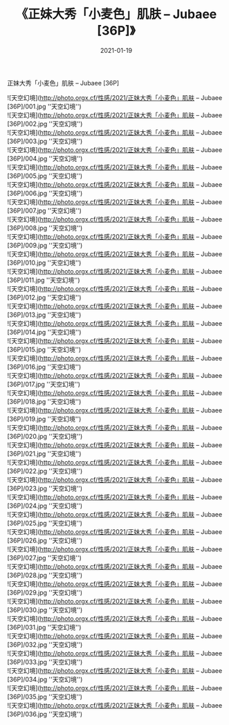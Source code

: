 ﻿---
layout: post
title:  《正妹大秀「小麦色」肌肤 – Jubaee [36P]》
date:   2021-01-19
img: http://photo.orgx.cf/性感/2021/正妹大秀「小麦色」肌肤 – Jubaee [36P]/000.jpg
tags: [美女, 性感, 泳衣]
---

正妹大秀「小麦色」肌肤 – Jubaee [36P]



![天空幻境](http://photo.orgx.cf/性感/2021/正妹大秀「小麦色」肌肤 – Jubaee [36P]/001.jpg ''天空幻境'') <br>
![天空幻境](http://photo.orgx.cf/性感/2021/正妹大秀「小麦色」肌肤 – Jubaee [36P]/002.jpg ''天空幻境'') <br>
![天空幻境](http://photo.orgx.cf/性感/2021/正妹大秀「小麦色」肌肤 – Jubaee [36P]/003.jpg ''天空幻境'') <br>
![天空幻境](http://photo.orgx.cf/性感/2021/正妹大秀「小麦色」肌肤 – Jubaee [36P]/004.jpg ''天空幻境'') <br>
![天空幻境](http://photo.orgx.cf/性感/2021/正妹大秀「小麦色」肌肤 – Jubaee [36P]/005.jpg ''天空幻境'') <br>
![天空幻境](http://photo.orgx.cf/性感/2021/正妹大秀「小麦色」肌肤 – Jubaee [36P]/006.jpg ''天空幻境'') <br>
![天空幻境](http://photo.orgx.cf/性感/2021/正妹大秀「小麦色」肌肤 – Jubaee [36P]/007.jpg ''天空幻境'') <br>
![天空幻境](http://photo.orgx.cf/性感/2021/正妹大秀「小麦色」肌肤 – Jubaee [36P]/008.jpg ''天空幻境'') <br>
![天空幻境](http://photo.orgx.cf/性感/2021/正妹大秀「小麦色」肌肤 – Jubaee [36P]/009.jpg ''天空幻境'') <br>
![天空幻境](http://photo.orgx.cf/性感/2021/正妹大秀「小麦色」肌肤 – Jubaee [36P]/010.jpg ''天空幻境'') <br>
![天空幻境](http://photo.orgx.cf/性感/2021/正妹大秀「小麦色」肌肤 – Jubaee [36P]/011.jpg ''天空幻境'') <br>
![天空幻境](http://photo.orgx.cf/性感/2021/正妹大秀「小麦色」肌肤 – Jubaee [36P]/012.jpg ''天空幻境'') <br>
![天空幻境](http://photo.orgx.cf/性感/2021/正妹大秀「小麦色」肌肤 – Jubaee [36P]/013.jpg ''天空幻境'') <br>
![天空幻境](http://photo.orgx.cf/性感/2021/正妹大秀「小麦色」肌肤 – Jubaee [36P]/014.jpg ''天空幻境'') <br>
![天空幻境](http://photo.orgx.cf/性感/2021/正妹大秀「小麦色」肌肤 – Jubaee [36P]/015.jpg ''天空幻境'') <br>
![天空幻境](http://photo.orgx.cf/性感/2021/正妹大秀「小麦色」肌肤 – Jubaee [36P]/016.jpg ''天空幻境'') <br>
![天空幻境](http://photo.orgx.cf/性感/2021/正妹大秀「小麦色」肌肤 – Jubaee [36P]/017.jpg ''天空幻境'') <br>
![天空幻境](http://photo.orgx.cf/性感/2021/正妹大秀「小麦色」肌肤 – Jubaee [36P]/018.jpg ''天空幻境'') <br>
![天空幻境](http://photo.orgx.cf/性感/2021/正妹大秀「小麦色」肌肤 – Jubaee [36P]/019.jpg ''天空幻境'') <br>
![天空幻境](http://photo.orgx.cf/性感/2021/正妹大秀「小麦色」肌肤 – Jubaee [36P]/020.jpg ''天空幻境'') <br>
![天空幻境](http://photo.orgx.cf/性感/2021/正妹大秀「小麦色」肌肤 – Jubaee [36P]/021.jpg ''天空幻境'') <br>
![天空幻境](http://photo.orgx.cf/性感/2021/正妹大秀「小麦色」肌肤 – Jubaee [36P]/022.jpg ''天空幻境'') <br>
![天空幻境](http://photo.orgx.cf/性感/2021/正妹大秀「小麦色」肌肤 – Jubaee [36P]/023.jpg ''天空幻境'') <br>
![天空幻境](http://photo.orgx.cf/性感/2021/正妹大秀「小麦色」肌肤 – Jubaee [36P]/024.jpg ''天空幻境'') <br>
![天空幻境](http://photo.orgx.cf/性感/2021/正妹大秀「小麦色」肌肤 – Jubaee [36P]/025.jpg ''天空幻境'') <br>
![天空幻境](http://photo.orgx.cf/性感/2021/正妹大秀「小麦色」肌肤 – Jubaee [36P]/026.jpg ''天空幻境'') <br>
![天空幻境](http://photo.orgx.cf/性感/2021/正妹大秀「小麦色」肌肤 – Jubaee [36P]/027.jpg ''天空幻境'') <br>
![天空幻境](http://photo.orgx.cf/性感/2021/正妹大秀「小麦色」肌肤 – Jubaee [36P]/028.jpg ''天空幻境'') <br>
![天空幻境](http://photo.orgx.cf/性感/2021/正妹大秀「小麦色」肌肤 – Jubaee [36P]/029.jpg ''天空幻境'') <br>
![天空幻境](http://photo.orgx.cf/性感/2021/正妹大秀「小麦色」肌肤 – Jubaee [36P]/030.jpg ''天空幻境'') <br>
![天空幻境](http://photo.orgx.cf/性感/2021/正妹大秀「小麦色」肌肤 – Jubaee [36P]/031.jpg ''天空幻境'') <br>
![天空幻境](http://photo.orgx.cf/性感/2021/正妹大秀「小麦色」肌肤 – Jubaee [36P]/032.jpg ''天空幻境'') <br>
![天空幻境](http://photo.orgx.cf/性感/2021/正妹大秀「小麦色」肌肤 – Jubaee [36P]/033.jpg ''天空幻境'') <br>
![天空幻境](http://photo.orgx.cf/性感/2021/正妹大秀「小麦色」肌肤 – Jubaee [36P]/034.jpg ''天空幻境'') <br>
![天空幻境](http://photo.orgx.cf/性感/2021/正妹大秀「小麦色」肌肤 – Jubaee [36P]/035.jpg ''天空幻境'') <br>
![天空幻境](http://photo.orgx.cf/性感/2021/正妹大秀「小麦色」肌肤 – Jubaee [36P]/036.jpg ''天空幻境'') <br>